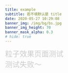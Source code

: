```yaml
---
title: example
subtitle: 若不填默认是 title
date: 2020-05-27 10:29:08
banner_img: /img/bg/bs.jpg
banner_img_height: 70
banner_mask_alpha: 0.3
# hide: true
---
```

<style>
.title{
  font-size: 24px;
  color: #ccc;
}
</style>
<div>
  <div class='title'>粒子效果页面测试</div>
  <div id="particles-js"></div>
  <div class='title'>测试失败～</div>
  <script>
  /* -----------------------------------------------
/* Author : Vincent Garreau  - vincentgarreau.com
/* MIT license: http://opensource.org/licenses/MIT
/* GitHub : https://github.com/VincentGarreau/particles.js
/* How to use? : Check the GitHub README
/* v1.0.3
/* ----------------------------------------------- */
function launchParticlesJS(a,e){var i=document.querySelector("#"+a+" > canvas");pJS={canvas:{el:i,w:i.offsetWidth,h:i.offsetHeight},particles:{color:"#fff",shape:"circle",opacity:1,size:2.5,size_random:true,nb:200,line_linked:{enable_auto:true,distance:100,color:"#fff",opacity:1,width:1,condensed_mode:{enable:true,rotateX:65000,rotateY:65000}},anim:{enable:true,speed:1},array:[]},interactivity:{enable:true,mouse:{distance:100},detect_on:"canvas",mode:"grab",line_linked:{opacity:1},events:{onclick:{enable:true,mode:"push",nb:4}}},retina_detect:false,fn:{vendors:{interactivity:{}}}};if(e){if(e.particles){var b=e.particles;if(b.color){pJS.particles.color=b.color}if(b.shape){pJS.particles.shape=b.shape}if(b.opacity){pJS.particles.opacity=b.opacity}if(b.size){pJS.particles.size=b.size}if(b.size_random==false){pJS.particles.size_random=b.size_random}if(b.nb){pJS.particles.nb=b.nb}if(b.line_linked){var j=b.line_linked;if(j.enable_auto==false){pJS.particles.line_linked.enable_auto=j.enable_auto}if(j.distance){pJS.particles.line_linked.distance=j.distance}if(j.color){pJS.particles.line_linked.color=j.color}if(j.opacity){pJS.particles.line_linked.opacity=j.opacity}if(j.width){pJS.particles.line_linked.width=j.width}if(j.condensed_mode){var g=j.condensed_mode;if(g.enable==false){pJS.particles.line_linked.condensed_mode.enable=g.enable}if(g.rotateX){pJS.particles.line_linked.condensed_mode.rotateX=g.rotateX}if(g.rotateY){pJS.particles.line_linked.condensed_mode.rotateY=g.rotateY}}}if(b.anim){var k=b.anim;if(k.enable==false){pJS.particles.anim.enable=k.enable}if(k.speed){pJS.particles.anim.speed=k.speed}}}if(e.interactivity){var c=e.interactivity;if(c.enable==false){pJS.interactivity.enable=c.enable}if(c.mouse){if(c.mouse.distance){pJS.interactivity.mouse.distance=c.mouse.distance}}if(c.detect_on){pJS.interactivity.detect_on=c.detect_on}if(c.mode){pJS.interactivity.mode=c.mode}if(c.line_linked){if(c.line_linked.opacity){pJS.interactivity.line_linked.opacity=c.line_linked.opacity}}if(c.events){var d=c.events;if(d.onclick){var h=d.onclick;if(h.enable==false){pJS.interactivity.events.onclick.enable=false}if(h.mode!="push"){pJS.interactivity.events.onclick.mode=h.mode}if(h.nb){pJS.interactivity.events.onclick.nb=h.nb}}}}pJS.retina_detect=e.retina_detect}pJS.particles.color_rgb=hexToRgb(pJS.particles.color);pJS.particles.line_linked.color_rgb_line=hexToRgb(pJS.particles.line_linked.color);if(pJS.retina_detect&&window.devicePixelRatio>1){pJS.retina=true;pJS.canvas.pxratio=window.devicePixelRatio;pJS.canvas.w=pJS.canvas.el.offsetWidth*pJS.canvas.pxratio;pJS.canvas.h=pJS.canvas.el.offsetHeight*pJS.canvas.pxratio;pJS.particles.anim.speed=pJS.particles.anim.speed*pJS.canvas.pxratio;pJS.particles.line_linked.distance=pJS.particles.line_linked.distance*pJS.canvas.pxratio;pJS.particles.line_linked.width=pJS.particles.line_linked.width*pJS.canvas.pxratio;pJS.interactivity.mouse.distance=pJS.interactivity.mouse.distance*pJS.canvas.pxratio}pJS.fn.canvasInit=function(){pJS.canvas.ctx=pJS.canvas.el.getContext("2d")};pJS.fn.canvasSize=function(){pJS.canvas.el.width=pJS.canvas.w;pJS.canvas.el.height=pJS.canvas.h;window.onresize=function(){if(pJS){pJS.canvas.w=pJS.canvas.el.offsetWidth;pJS.canvas.h=pJS.canvas.el.offsetHeight;if(pJS.retina){pJS.canvas.w*=pJS.canvas.pxratio;pJS.canvas.h*=pJS.canvas.pxratio}pJS.canvas.el.width=pJS.canvas.w;pJS.canvas.el.height=pJS.canvas.h;pJS.fn.canvasPaint();if(!pJS.particles.anim.enable){pJS.fn.particlesRemove();pJS.fn.canvasRemove();f()}}}};pJS.fn.canvasPaint=function(){pJS.canvas.ctx.fillRect(0,0,pJS.canvas.w,pJS.canvas.h)};pJS.fn.canvasRemove=function(){pJS.canvas.ctx.clearRect(0,0,pJS.canvas.w,pJS.canvas.h)};pJS.fn.particle=function(n,o,m){this.x=m?m.x:Math.random()*pJS.canvas.w;this.y=m?m.y:Math.random()*pJS.canvas.h;this.radius=(pJS.particles.size_random?Math.random():1)*pJS.particles.size;if(pJS.retina){this.radius*=pJS.canvas.pxratio}this.color=n;this.opacity=o;this.vx=-0.5+Math.random();this.vy=-0.5+Math.random();this.draw=function(){pJS.canvas.ctx.fillStyle="rgba("+this.color.r+","+this.color.g+","+this.color.b+","+this.opacity+")";pJS.canvas.ctx.beginPath();switch(pJS.particles.shape){case"circle":pJS.canvas.ctx.arc(this.x,this.y,this.radius,0,Math.PI*2,false);break;case"edge":pJS.canvas.ctx.rect(this.x,this.y,this.radius*2,this.radius*2);break;case"triangle":pJS.canvas.ctx.moveTo(this.x,this.y-this.radius);pJS.canvas.ctx.lineTo(this.x+this.radius,this.y+this.radius);pJS.canvas.ctx.lineTo(this.x-this.radius,this.y+this.radius);pJS.canvas.ctx.closePath();break}pJS.canvas.ctx.fill()}};pJS.fn.particlesCreate=function(){for(var m=0;m<pJS.particles.nb;m++){pJS.particles.array.push(new pJS.fn.particle(pJS.particles.color_rgb,pJS.particles.opacity))}};pJS.fn.particlesAnimate=function(){for(var n=0;n<pJS.particles.array.length;n++){var q=pJS.particles.array[n];q.x+=q.vx*(pJS.particles.anim.speed/2);q.y+=q.vy*(pJS.particles.anim.speed/2);if(q.x-q.radius>pJS.canvas.w){q.x=q.radius}else{if(q.x+q.radius<0){q.x=pJS.canvas.w+q.radius}}if(q.y-q.radius>pJS.canvas.h){q.y=q.radius}else{if(q.y+q.radius<0){q.y=pJS.canvas.h+q.radius}}for(var m=n+1;m<pJS.particles.array.length;m++){var o=pJS.particles.array[m];if(pJS.particles.line_linked.enable_auto){pJS.fn.vendors.distanceParticles(q,o)}if(pJS.interactivity.enable){switch(pJS.interactivity.mode){case"grab":pJS.fn.vendors.interactivity.grabParticles(q,o);break}}}}};pJS.fn.particlesDraw=function(){pJS.canvas.ctx.clearRect(0,0,pJS.canvas.w,pJS.canvas.h);pJS.fn.particlesAnimate();for(var m=0;m<pJS.particles.array.length;m++){var n=pJS.particles.array[m];n.draw("rgba("+n.color.r+","+n.color.g+","+n.color.b+","+n.opacity+")")}};pJS.fn.particlesRemove=function(){pJS.particles.array=[]};pJS.fn.vendors.distanceParticles=function(t,r){var o=t.x-r.x,n=t.y-r.y,s=Math.sqrt(o*o+n*n);if(s<=pJS.particles.line_linked.distance){var m=pJS.particles.line_linked.color_rgb_line;pJS.canvas.ctx.beginPath();pJS.canvas.ctx.strokeStyle="rgba("+m.r+","+m.g+","+m.b+","+(pJS.particles.line_linked.opacity-s/pJS.particles.line_linked.distance)+")";pJS.canvas.ctx.moveTo(t.x,t.y);pJS.canvas.ctx.lineTo(r.x,r.y);pJS.canvas.ctx.lineWidth=pJS.particles.line_linked.width;pJS.canvas.ctx.stroke();pJS.canvas.ctx.closePath();if(pJS.particles.line_linked.condensed_mode.enable){var o=t.x-r.x,n=t.y-r.y,q=o/(pJS.particles.line_linked.condensed_mode.rotateX*1000),p=n/(pJS.particles.line_linked.condensed_mode.rotateY*1000);r.vx+=q;r.vy+=p}}};pJS.fn.vendors.interactivity.listeners=function(){if(pJS.interactivity.detect_on=="window"){var m=window}else{var m=pJS.canvas.el}m.onmousemove=function(p){if(m==window){var o=p.clientX,n=p.clientY}else{var o=p.offsetX||p.clientX,n=p.offsetY||p.clientY}if(pJS){pJS.interactivity.mouse.pos_x=o;pJS.interactivity.mouse.pos_y=n;if(pJS.retina){pJS.interactivity.mouse.pos_x*=pJS.canvas.pxratio;pJS.interactivity.mouse.pos_y*=pJS.canvas.pxratio}pJS.interactivity.status="mousemove"}};m.onmouseleave=function(n){if(pJS){pJS.interactivity.mouse.pos_x=0;pJS.interactivity.mouse.pos_y=0;pJS.interactivity.status="mouseleave"}};if(pJS.interactivity.events.onclick.enable){switch(pJS.interactivity.events.onclick.mode){case"push":m.onclick=function(o){if(pJS){for(var n=0;n<pJS.interactivity.events.onclick.nb;n++){pJS.particles.array.push(new pJS.fn.particle(pJS.particles.color_rgb,pJS.particles.opacity,{x:pJS.interactivity.mouse.pos_x,y:pJS.interactivity.mouse.pos_y}))}}};break;case"remove":m.onclick=function(n){pJS.particles.array.splice(0,pJS.interactivity.events.onclick.nb)};break}}};pJS.fn.vendors.interactivity.grabParticles=function(r,q){var u=r.x-q.x,s=r.y-q.y,p=Math.sqrt(u*u+s*s);var t=r.x-pJS.interactivity.mouse.pos_x,n=r.y-pJS.interactivity.mouse.pos_y,o=Math.sqrt(t*t+n*n);if(p<=pJS.particles.line_linked.distance&&o<=pJS.interactivity.mouse.distance&&pJS.interactivity.status=="mousemove"){var m=pJS.particles.line_linked.color_rgb_line;pJS.canvas.ctx.beginPath();pJS.canvas.ctx.strokeStyle="rgba("+m.r+","+m.g+","+m.b+","+(pJS.interactivity.line_linked.opacity-o/pJS.interactivity.mouse.distance)+")";pJS.canvas.ctx.moveTo(r.x,r.y);pJS.canvas.ctx.lineTo(pJS.interactivity.mouse.pos_x,pJS.interactivity.mouse.pos_y);pJS.canvas.ctx.lineWidth=pJS.particles.line_linked.width;pJS.canvas.ctx.stroke();pJS.canvas.ctx.closePath()}};pJS.fn.vendors.destroy=function(){cancelAnimationFrame(pJS.fn.requestAnimFrame);i.remove();delete pJS};function f(){pJS.fn.canvasInit();pJS.fn.canvasSize();pJS.fn.canvasPaint();pJS.fn.particlesCreate();pJS.fn.particlesDraw()}function l(){pJS.fn.particlesDraw();pJS.fn.requestAnimFrame=requestAnimFrame(l)}f();if(pJS.particles.anim.enable){l()}if(pJS.interactivity.enable){pJS.fn.vendors.interactivity.listeners()}}window.requestAnimFrame=(function(){return window.requestAnimationFrame||window.webkitRequestAnimationFrame||window.mozRequestAnimationFrame||window.oRequestAnimationFrame||window.msRequestAnimationFrame||function(a){window.setTimeout(a,1000/60)}})();window.cancelRequestAnimFrame=(function(){return window.cancelAnimationFrame||window.webkitCancelRequestAnimationFrame||window.mozCancelRequestAnimationFrame||window.oCancelRequestAnimationFrame||window.msCancelRequestAnimationFrame||clearTimeout})();function hexToRgb(c){var b=/^#?([a-f\d])([a-f\d])([a-f\d])$/i;c=c.replace(b,function(e,h,f,d){return h+h+f+f+d+d});var a=/^#?([a-f\d]{2})([a-f\d]{2})([a-f\d]{2})$/i.exec(c);return a?{r:parseInt(a[1],16),g:parseInt(a[2],16),b:parseInt(a[3],16)}:null}window.particlesJS=function(d,c){if(typeof(d)!="string"){c=d;d="particles-js"}if(!d){d="particles-js"}var b=document.createElement("canvas");b.style.width="100%";b.style.height="100%";var a=document.getElementById(d).appendChild(b);if(a!=null){launchParticlesJS(d,c)}};</script>
  <script>
  /* particlesJS('dom-id', params);
/* @dom-id : set the html tag id [string, optional, default value : particles-js]
/* @params: set the params [object, optional, default values : check particles.js] */
/* config dom id (optional) + config particles params */
particlesJS('particles-js', {
  particles: {
    color: '#fff',
    shape: 'circle', // "circle", "edge" or "triangle"
    opacity: 1,
    size: 4,
    size_random: true,
    nb: 150,
    line_linked: {
      enable_auto: true,
      distance: 100,
      color: '#fff',
      opacity: 1,
      width: 1,
      condensed_mode: {
        enable: false,
        rotateX: 600,
        rotateY: 600
      }
    },
    anim: {
      enable: true,
      speed: 1
    }
  },
  interactivity: {
    enable: true,
    mouse: {
      distance: 250
    },
    detect_on: 'canvas', // "canvas" or "window"
    mode: 'grab',
    line_linked: {
      opacity: .5
    },
    events: {
      onclick: {
        enable: true,
        mode: 'push', // "push" or "remove" (particles)
        nb: 4
      }
    }
  },
  /* Retina Display Support */
  retina_detect: true
});
</script>
</div>